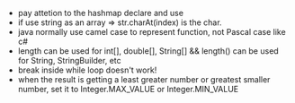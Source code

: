 - pay attetion to the hashmap declare and use
- if use string as an array => str.charAt(index) is the char.
- java normally use camel case to represent function, not Pascal case like c#
- length can be used for int[], double[], String[] && length() can be used for String, StringBuilder, etc
- break inside while loop doesn't work!
- when the result is getting a least greater number or greatest smaller number, set it to Integer.MAX_VALUE or Integer.MIN_VALUE